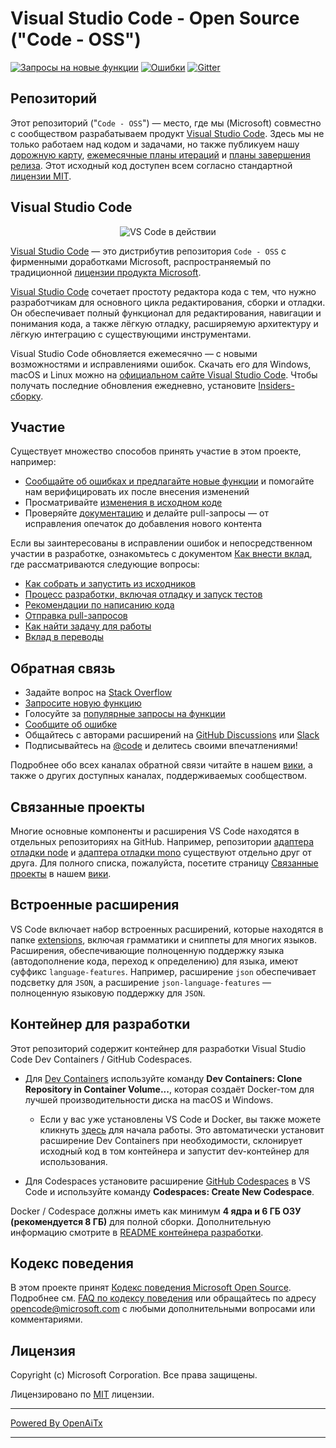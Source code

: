 # Visual Studio Code - Open Source ("Code - OSS")

[![Запросы на новые функции](https://img.shields.io/github/issues/microsoft/vscode/feature-request.svg)](https://github.com/microsoft/vscode/issues?q=is%3Aopen+is%3Aissue+label%3Afeature-request+sort%3Areactions-%2B1-desc)
[![Ошибки](https://img.shields.io/github/issues/microsoft/vscode/bug.svg)](https://github.com/microsoft/vscode/issues?utf8=✓&q=is%3Aissue+is%3Aopen+label%3Abug)
[![Gitter](https://img.shields.io/badge/chat-on%20gitter-yellow.svg)](https://gitter.im/Microsoft/vscode)

## Репозиторий

Этот репозиторий ("`Code - OSS`") — место, где мы (Microsoft) совместно с сообществом разрабатываем продукт [Visual Studio Code](https://code.visualstudio.com). Здесь мы не только работаем над кодом и задачами, но также публикуем нашу [дорожную карту](https://github.com/microsoft/vscode/wiki/Roadmap), [ежемесячные планы итераций](https://github.com/microsoft/vscode/wiki/Iteration-Plans) и [планы завершения релиза](https://github.com/microsoft/vscode/wiki/Running-the-Endgame). Этот исходный код доступен всем согласно стандартной [лицензии MIT](https://github.com/microsoft/vscode/blob/main/LICENSE.txt).

## Visual Studio Code

<p align="center">
  <img alt="VS Code в действии" src="https://user-images.githubusercontent.com/35271042/118224532-3842c400-b438-11eb-923d-a5f66fa6785a.png">
</p>

[Visual Studio Code](https://code.visualstudio.com) — это дистрибутив репозитория `Code - OSS` с фирменными доработками Microsoft, распространяемый по традиционной [лицензии продукта Microsoft](https://code.visualstudio.com/License/).

[Visual Studio Code](https://code.visualstudio.com) сочетает простоту редактора кода с тем, что нужно разработчикам для основного цикла редактирования, сборки и отладки. Он обеспечивает полный функционал для редактирования, навигации и понимания кода, а также лёгкую отладку, расширяемую архитектуру и лёгкую интеграцию с существующими инструментами.

Visual Studio Code обновляется ежемесячно — с новыми возможностями и исправлениями ошибок. Скачать его для Windows, macOS и Linux можно на [официальном сайте Visual Studio Code](https://code.visualstudio.com/Download). Чтобы получать последние обновления ежедневно, установите [Insiders-сборку](https://code.visualstudio.com/insiders).

## Участие

Существует множество способов принять участие в этом проекте, например:

* [Сообщайте об ошибках и предлагайте новые функции](https://github.com/microsoft/vscode/issues) и помогайте нам верифицировать их после внесения изменений
* Просматривайте [изменения в исходном коде](https://github.com/microsoft/vscode/pulls)
* Проверяйте [документацию](https://github.com/microsoft/vscode-docs) и делайте pull-запросы — от исправления опечаток до добавления нового контента

Если вы заинтересованы в исправлении ошибок и непосредственном участии в разработке,
ознакомьтесь с документом [Как внести вклад](https://github.com/microsoft/vscode/wiki/How-to-Contribute), где рассматриваются следующие вопросы:

* [Как собрать и запустить из исходников](https://github.com/microsoft/vscode/wiki/How-to-Contribute)
* [Процесс разработки, включая отладку и запуск тестов](https://github.com/microsoft/vscode/wiki/How-to-Contribute#debugging)
* [Рекомендации по написанию кода](https://github.com/microsoft/vscode/wiki/Coding-Guidelines)
* [Отправка pull-запросов](https://github.com/microsoft/vscode/wiki/How-to-Contribute#pull-requests)
* [Как найти задачу для работы](https://github.com/microsoft/vscode/wiki/How-to-Contribute#where-to-contribute)
* [Вклад в переводы](https://aka.ms/vscodeloc)

## Обратная связь

* Задайте вопрос на [Stack Overflow](https://stackoverflow.com/questions/tagged/vscode)
* [Запросите новую функцию](CONTRIBUTING.md)
* Голосуйте за [популярные запросы на функции](https://github.com/microsoft/vscode/issues?q=is%3Aopen+is%3Aissue+label%3Afeature-request+sort%3Areactions-%2B1-desc)
* [Сообщите об ошибке](https://github.com/microsoft/vscode/issues)
* Общайтесь с авторами расширений на [GitHub Discussions](https://github.com/microsoft/vscode-discussions/discussions) или [Slack](https://aka.ms/vscode-dev-community)
* Подписывайтесь на [@code](https://twitter.com/code) и делитесь своими впечатлениями!

Подробнее обо всех каналах обратной связи читайте в нашем [вики](https://github.com/microsoft/vscode/wiki/Feedback-Channels), а также о других доступных каналах, поддерживаемых сообществом.

## Связанные проекты

Многие основные компоненты и расширения VS Code находятся в отдельных репозиториях на GitHub. Например, репозитории [адаптера отладки node](https://github.com/microsoft/vscode-node-debug) и [адаптера отладки mono](https://github.com/microsoft/vscode-mono-debug) существуют отдельно друг от друга. Для полного списка, пожалуйста, посетите страницу [Связанные проекты](https://github.com/microsoft/vscode/wiki/Related-Projects) в нашем [вики](https://github.com/microsoft/vscode/wiki).

## Встроенные расширения

VS Code включает набор встроенных расширений, которые находятся в папке [extensions](extensions), включая грамматики и сниппеты для многих языков. Расширения, обеспечивающие полноценную поддержку языка (автодополнение кода, переход к определению) для языка, имеют суффикс `language-features`. Например, расширение `json` обеспечивает подсветку для `JSON`, а расширение `json-language-features` — полноценную языковую поддержку для `JSON`.

## Контейнер для разработки

Этот репозиторий содержит контейнер для разработки Visual Studio Code Dev Containers / GitHub Codespaces.

* Для [Dev Containers](https://aka.ms/vscode-remote/download/containers) используйте команду **Dev Containers: Clone Repository in Container Volume...**, которая создаёт Docker-том для лучшей производительности диска на macOS и Windows.
  * Если у вас уже установлены VS Code и Docker, вы также можете кликнуть [здесь](https://vscode.dev/redirect?url=vscode://ms-vscode-remote.remote-containers/cloneInVolume?url=https://github.com/microsoft/vscode) для начала работы. Это автоматически установит расширение Dev Containers при необходимости, склонирует исходный код в том контейнера и запустит dev-контейнер для использования.

* Для Codespaces установите расширение [GitHub Codespaces](https://marketplace.visualstudio.com/items?itemName=GitHub.codespaces) в VS Code и используйте команду **Codespaces: Create New Codespace**.

Docker / Codespace должны иметь как минимум **4 ядра и 6 ГБ ОЗУ (рекомендуется 8 ГБ)** для полной сборки. Дополнительную информацию смотрите в [README контейнера разработки](.devcontainer/README.md).

## Кодекс поведения

В этом проекте принят [Кодекс поведения Microsoft Open Source](https://opensource.microsoft.com/codeofconduct/). Подробнее см. [FAQ по кодексу поведения](https://opensource.microsoft.com/codeofconduct/faq/) или обращайтесь по адресу [opencode@microsoft.com](mailto:opencode@microsoft.com) с любыми дополнительными вопросами или комментариями.

## Лицензия

Copyright (c) Microsoft Corporation. Все права защищены.

Лицензировано по [MIT](LICENSE.txt) лицензии.

---

[Powered By OpenAiTx](https://github.com/OpenAiTx/OpenAiTx)

---